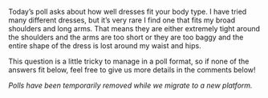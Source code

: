 Today’s poll asks about how well dresses fit your body type. I have tried many different dresses, but it’s very rare I find one that fits my broad shoulders and long arms. That means they are either extremely tight around the shoulders and the arms are too short or they are too baggy and the entire shape of the dress is lost around my waist and hips.

This question is a little tricky to manage in a poll format, so if none of the answers fit below, feel free to give us more details in the comments below!

*Polls have been temporarily removed while we migrate to a new platform.*